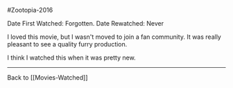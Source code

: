#Zootopia-2016

Date First Watched:  Forgotten.
Date Rewatched:  Never

I loved this movie, but I wasn't moved to join a fan community.  It was really pleasant to see a quality furry production.

I think I watched this when it was pretty new.

---
Back to [[Movies-Watched]]